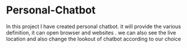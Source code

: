 # Personal-Chatbot
In this project I have created personal chatbot. it will provide the various definition, it can open browser and websites . we can also see the live location and also change the lookout of chatbot according to our choice

